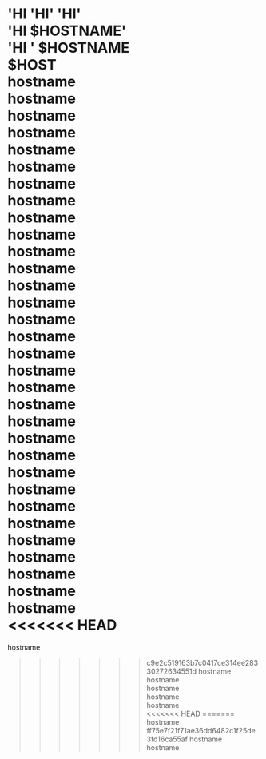 'HI 
'HI' 
'HI'  
'HI $HOSTNAME'  
'HI ' $HOSTNAME  
$HOST  
hostname  
hostname  
hostname  
hostname  
hostname  
hostname  
hostname  
hostname  
hostname  
hostname  
hostname  
hostname  
hostname  
hostname  
hostname  
hostname  
hostname  
hostname  
hostname  
hostname  
hostname  
hostname  
hostname  
hostname  
hostname  
hostname  
hostname  
hostname  
hostname  
hostname  
hostname  
hostname  
<<<<<<< HEAD
=======
hostname  
>>>>>>> c9e2c519163b7c0417ce314ee28330272634551d
hostname  
hostname  
hostname  
hostname  
hostname  
<<<<<<< HEAD
=======
hostname  
>>>>>>> ff75e7f21f71ae36dd6482c1f25de3fd16ca55af
hostname  
hostname  

